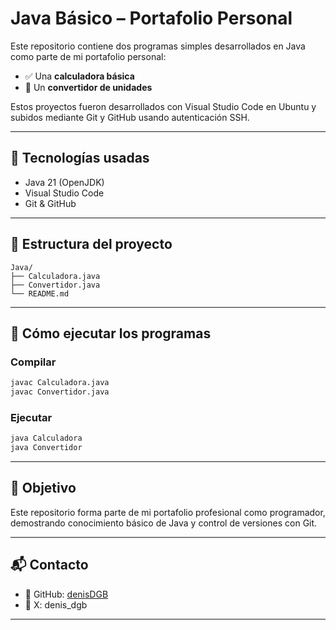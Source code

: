 # Java Básico – Portafolio Personal

Este repositorio contiene dos programas simples desarrollados en Java como parte de mi portafolio personal:

- ✅ Una **calculadora básica**
- 🔁 Un **convertidor de unidades**

Estos proyectos fueron desarrollados con Visual Studio Code en Ubuntu y subidos mediante Git y GitHub usando autenticación SSH.

---

## 🔧 Tecnologías usadas

- Java 21 (OpenJDK)
- Visual Studio Code
- Git & GitHub

---

## 📁 Estructura del proyecto

```
Java/
├── Calculadora.java
├── Convertidor.java
└── README.md
```

---

## 🚀 Cómo ejecutar los programas

### Compilar

```bash
javac Calculadora.java
javac Convertidor.java
```

### Ejecutar

```bash
java Calculadora
java Convertidor
```

---

## 🎯 Objetivo

Este repositorio forma parte de mi portafolio profesional como programador, demostrando conocimiento básico de Java y control de versiones con Git.

---

## 📬 Contacto

- 💼 GitHub: [denisDGB](https://github.com/denisDGB)
- 📧 X: denis_dgb
---
